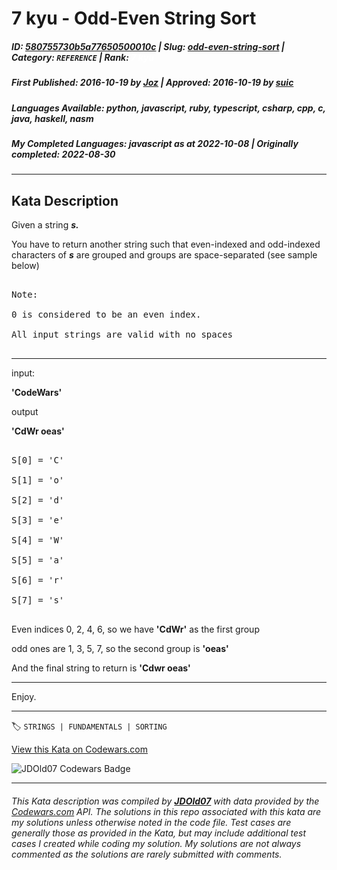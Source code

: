 # 7 kyu - Odd-Even String Sort

##### **ID**: [580755730b5a77650500010c](https://www.codewars.com/kata/580755730b5a77650500010c) | **Slug**: [odd-even-string-sort](https://www.codewars.com/kata/580755730b5a77650500010c) | **Category**: `REFERENCE` | **Rank**: <span style="color:white">7 kyu</span>

##### **First Published**: 2016-10-19 ***by*** [Joz](https://www.codewars.com/users/Joz) | **Approved**: 2016-10-19 ***by*** [suic](https://www.codewars.com/users/suic)

##### **Languages Available**: python, javascript, ruby, typescript, csharp, cpp, c, java, haskell, nasm

##### **My Completed Languages**: javascript ***as at*** 2022-10-08 | **Originally completed**: 2022-08-30

---

## Kata Description


Given a string <i><b>s. </b></i>

 You have to return another string such that even-indexed and odd-indexed characters of <i><b>s</b></i> are grouped and groups are space-separated (see sample below)

<pre>

Note: 

0 is considered to be an even index. 

All input strings are valid with no spaces

</pre>

<hr>

input:

<b>'CodeWars'</b>



output

<b>'CdWr oeas'</b>

<pre>

S[0] = 'C'

S[1] = 'o'

S[2] = 'd'

S[3] = 'e'

S[4] = 'W'

S[5] = 'a'

S[6] = 'r'

S[7] = 's'

</pre>



Even indices 0, 2, 4, 6, so we have <b>'CdWr'</b> as the first group<br/>

odd ones are 1, 3, 5, 7, so the second group is <b>'oeas'</b><br/>

And the final string to return is <b>'Cdwr oeas'</b><br/>

<hr>

Enjoy.

---


🏷 `STRINGS | FUNDAMENTALS | SORTING`


[View this Kata on Codewars.com](https://www.codewars.com/kata/580755730b5a77650500010c)

![](https://www.codewars.com/users/jdold07/badges/large "JDOld07 Codewars Badge")

---

###### *This Kata description was compiled by [**JDOld07**](https://tpstech.dev) with data provided by the [Codewars.com](https://www.codewars.com) API.  The solutions in this repo associated with this kata are my solutions unless otherwise noted in the code file.  Test cases are generally those as provided in the Kata, but may include additional test cases I created while coding my solution.  My solutions are not always commented as the solutions are rarely submitted with comments.*
